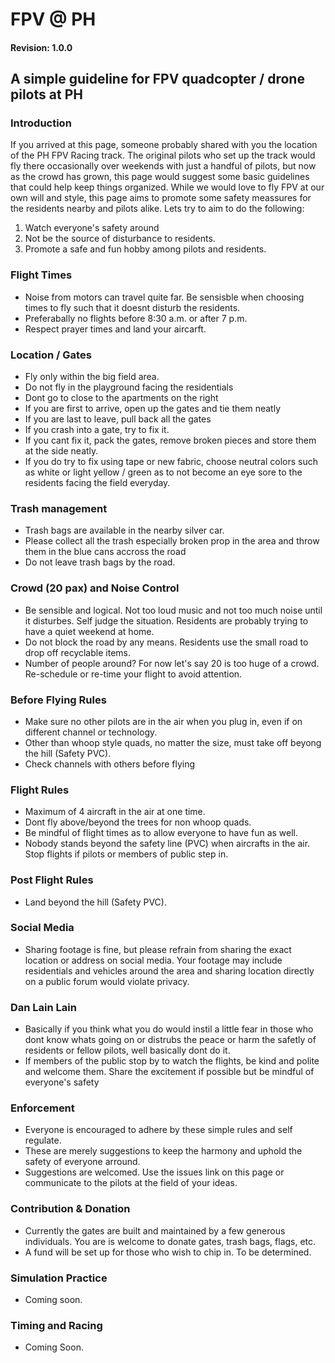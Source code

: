 # FPV @ PH
#### Revision: 1.0.0
## A simple guideline for FPV quadcopter / drone pilots at PH

### Introduction
If you arrived at this page, someone probably shared with you the location of the PH FPV Racing track. The original pilots who set up the track would fly there occasionally over weekends with just a handful of pilots, but now as the crowd has grown, this page would suggest some basic guidelines that could help keep things organized. While we would love to fly FPV at our own will and style, this page aims to promote some safety meassures for the residents nearby and pilots alike. Lets try to aim to do the following:

1. Watch everyone's safety around
2. Not be the source of disturbance to residents.
3. Promote a safe and fun hobby among pilots and residents. 

### Flight Times
- Noise from motors can travel quite far. Be sensisble when choosing times to fly such that it doesnt disturb the residents. 
- Preferabally no flights before 8:30 a.m. or after 7 p.m. 
- Respect prayer times and land your aircarft. 

### Location / Gates 
- Fly only within the big field area. 
- Do not fly in the playground facing the residentials 
- Dont go to close to the apartments on the right
- If you are first to arrive, open up the gates and tie them neatly
- If you are last to leave, pull back all the gates
- If you crash into a gate, try to fix it. 
- If you cant fix it, pack the gates, remove broken pieces and store them at the side neatly.
- If you do try to fix using tape or new fabric, choose neutral colors such as white or light yellow / green as to not become an eye sore to the residents facing the field everyday. 

### Trash management
- Trash bags are available in the nearby silver car.  
- Please collect all the trash especially broken prop in the area and throw them in the blue cans accross the road
- Do not leave trash bags by the road. 

### Crowd (20 pax) and Noise Control
- Be sensible and logical. Not too loud music and not too much noise until it disturbes. Self judge the situation. Residents are probably trying to have a quiet weekend at home.
- Do not block the road by any means. Residents use the small road to drop off recyclable items. 
- Number of people around? For now let's say 20 is too huge of a crowd. Re-schedule or re-time your flight to avoid attention. 

### Before Flying Rules
- Make sure no other pilots are in the air when you plug in, even if on different channel or technology.
- Other than whoop style quads, no matter the size, must take off beyong the hill (Safety PVC).
- Check channels with others before flying

### Flight Rules
- Maximum of 4 aircraft in the air at one time. 
- Dont fly above/beyond the trees for non whoop quads. 
- Be mindful of flight times as to allow everyone to have fun as well. 
- Nobody stands beyond the safety line (PVC) when aircrafts in the air. Stop flights if pilots or members of public step in.

### Post Flight Rules
- Land beyond the hill (Safety PVC). 

### Social Media 
- Sharing footage is fine, but please refrain from sharing the exact location or address on social media. Your footage may include residentials and vehicles around the area and sharing location directly on a public forum would violate privacy. 

### Dan Lain Lain
- Basically if you think what you do would instil a little fear in those who dont know whats going on or distrubs the peace or harm the safetly of residents or fellow pilots, well basically dont do it. 
- If members of the public stop by to watch the flights, be kind and polite and welcome them. Share the excitement if possible but be mindful of everyone's safety

### Enforcement
- Everyone is encouraged to adhere by these simple rules and self regulate. 
- These are merely suggestions to keep the harmony and uphold the safety of everyone arround. 
- Suggestions are welcomed. Use the issues link on this page or communicate to the pilots at the field of your ideas. 

### Contribution & Donation
- Currently the gates are built and maintained by a few generous individuals. You are is welcome to donate gates, trash bags, flags, etc. 
- A fund will be set up for those who wish to chip in. To be determined. 

### Simulation Practice
 - Coming soon.

 ### Timing and Racing
 - Coming Soon.